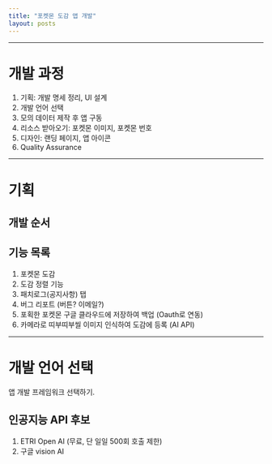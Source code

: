 ```yaml
---
title: "포켓몬 도감 앱 개발"
layout: posts
---
```


---
# 개발 과정
1. 기획: 개발 명세 정리, UI 설계
2. 개발 언어 선택
3. 모의 데이터 제작 후 앱 구동
4. 리소스 받아오기: 포켓몬 이미지, 포켓몬 번호
5. 디자인: 랜딩 페이지, 앱 아이콘
6. Quality Assurance

---
# 기획

## 개발 순서

## 기능 목록
1. 포켓몬 도감
1. 도감 정렬 기능
1. 패치로그(공지사항) 탭
1. 버그 리포트 (버튼? 이메일?)
1. 포획한 포켓몬 구글 클라우드에 저장하여 백업 (Oauth로 연동)
1. 카메라로 띠부띠부씰 이미지 인식하여 도감에 등록 (AI API)

---
# 개발 언어 선택
앱 개발 프레임워크 선택하기.


## 인공지능 API 후보
1. ETRI Open AI (무료, 단 일일 500회 호출 제한)
1. 구글 vision AI
